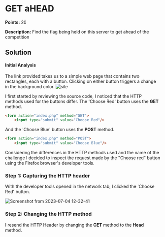 # GET aHEAD


**Points:** 20 

**Description:** Find the flag being held on this server to get ahead of the competition 




## Solution 


#### Initial Analysis

The link provided takes us to a simple web page that contains two rectangles, each with a button. Clicking on either button triggers a change in the background color.
![site](https://github.com/HelsNetwork/CTF-writeups/assets/87879515/d24c066f-407a-492b-981b-0209d30bad00)

I first started by reviewing the source code, I noticed that the HTTP methods used for the buttons differ. The 'Choose Red' button uses the **GET** method.

```html
<form action="index.php" method="GET">
	<input type="submit" value="Choose Red"/>
```
And the 'Choose Blue' button uses the **POST** method.

```html
<form action="index.php" method="POST">
    <input type="submit" value="Choose Blue"/>
```

Considering the differences in the HTTP methods used and the name of the challenge I decided to inspect the request made by the "Choose red" button using the Firefox browser's developer tools.

### Step 1: Capturing the HTTP header


With the  developer tools opened in the network tab, I clicked the 'Choose Red' button.


![Screenshot from 2023-07-04 12-32-41](https://github.com/HelsNetwork/CTF-writeups/assets/87879515/860885c7-8fb2-49da-a81e-69645db7053c)


### Step 2: Changing the HTTP method 
 I resend the HTTP Header by changing the **GET** method to the **Head** method. 
